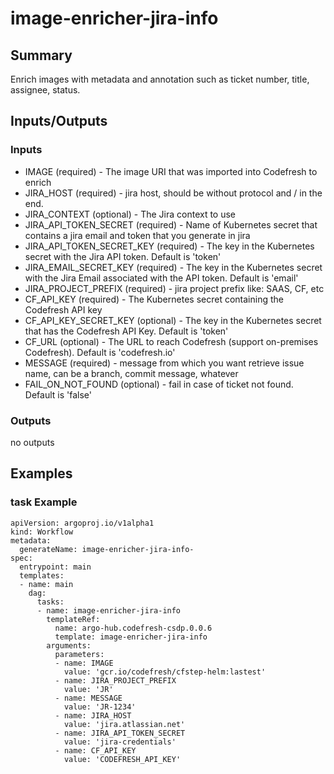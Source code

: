 # image-enricher-jira-info

## Summary
Enrich images with metadata and annotation such as ticket number, title, assignee, status.

## Inputs/Outputs

### Inputs
* IMAGE (required) - The image URI that was imported into Codefresh to enrich
* JIRA_HOST (required) - jira host, should be without protocol and / in the end.
* JIRA_CONTEXT (optional) - The Jira context to use
* JIRA_API_TOKEN_SECRET (required) - Name of Kubernetes secret that contains a jira email and token that you generate in jira
* JIRA_API_TOKEN_SECRET_KEY (required) - The key in the Kubernetes secret with the Jira API token. Default is 'token'
* JIRA_EMAIL_SECRET_KEY (required) - The key in the Kubernetes secret with the Jira Email associated with the API token. Default is 'email'
* JIRA_PROJECT_PREFIX (required) - jira project prefix like: SAAS, CF, etc
* CF_API_KEY (required) - The Kubernetes secret containing the Codefresh API key
* CF_API_KEY_SECRET_KEY (optional) - The key in the Kubernetes secret that has the Codefresh API Key. Default is 'token'
* CF_URL (optional) - The URL to reach Codefresh (support on-premises Codefresh). Default is 'codefresh.io'
* MESSAGE (required) - message from which you want retrieve issue name, can be a branch, commit message, whatever
* FAIL_ON_NOT_FOUND (optional) - fail in case of ticket not found. Default is 'false'

### Outputs
no outputs

## Examples

### task Example
```
apiVersion: argoproj.io/v1alpha1
kind: Workflow
metadata:
  generateName: image-enricher-jira-info-
spec:
  entrypoint: main
  templates:
  - name: main
    dag:
      tasks:
      - name: image-enricher-jira-info
        templateRef:
          name: argo-hub.codefresh-csdp.0.0.6
          template: image-enricher-jira-info
        arguments:
          parameters:
          - name: IMAGE
            value: 'gcr.io/codefresh/cfstep-helm:lastest'
          - name: JIRA_PROJECT_PREFIX
            value: 'JR'
          - name: MESSAGE
            value: 'JR-1234'
          - name: JIRA_HOST
            value: 'jira.atlassian.net'
          - name: JIRA_API_TOKEN_SECRET
            value: 'jira-credentials'
          - name: CF_API_KEY
            value: 'CODEFRESH_API_KEY'
```
